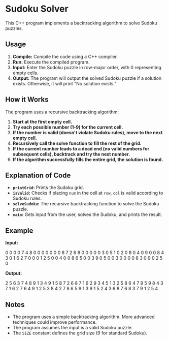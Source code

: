 # Sudoku Solver

This C++ program implements a backtracking algorithm to solve Sudoku puzzles.

## Usage

1. **Compile:** Compile the code using a C++ compiler.
2. **Run:** Execute the compiled program.
3. **Input:** Enter the Sudoku puzzle in row-major order, with 0 representing empty cells.
4. **Output:** The program will output the solved Sudoku puzzle if a solution exists. Otherwise, it will print "No solution exists."

## How it Works

The program uses a recursive backtracking algorithm:

1. **Start at the first empty cell.**
2. **Try each possible number (1-9) for the current cell.**
3. **If the number is valid (doesn't violate Sudoku rules), move to the next empty cell.**
4. **Recursively call the solve function to fill the rest of the grid.**
5. **If the current number leads to a dead end (no valid numbers for subsequent cells), backtrack and try the next number.**
6. **If the algorithm successfully fills the entire grid, the solution is found.**

## Explanation of Code

- **`printGrid`:** Prints the Sudoku grid.
- **`isValid`:** Checks if placing `num` in the cell at `row`, `col` is valid according to Sudoku rules.
- **`solveSudoku`:** The recursive backtracking function to solve the Sudoku puzzle.
- **`main`:** Gets input from the user, solves the Sudoku, and prints the result.

## Example

**Input:**

0 0 0 0 7 4 8 0 0
0 0 0 0 0 8 7 2 6
8 0 0 0 0 0 3 0 5
1 0 2 0 8 0 4 0 9
0 0 8 4 3 0 1 6 2
7 0 0 0 1 2 5 0 0
4 0 0 8 6 5 0 0 3
9 0 5 0 0 3 0 0 0
0 8 3 0 9 0 2 5 0

**Output:**

2 5 6 3 7 4 8 9 1
3 4 9 1 5 8 7 2 6
8 7 1 6 2 9 3 4 5
1 3 2 5 8 6 4 7 9
5 9 8 4 3 7 1 6 2
7 6 4 9 1 2 5 3 8
4 2 7 8 6 5 9 1 3
9 1 5 2 4 3 6 8 7
6 8 3 7 9 1 2 5 4


## Notes

- The program uses a simple backtracking algorithm. More advanced techniques could improve performance.
- The program assumes the input is a valid Sudoku puzzle.
- The `SIZE` constant defines the grid size (9 for standard Sudoku).

  

